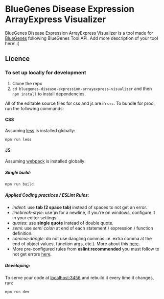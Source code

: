#  BlueGenes Disease Expression ArrayExpress Visualizer

BlueGenes Disease Expression ArrayExpress Visualizer is a tool made for [BlueGenes](http://bluegenes.apps.intermine.org) following BlueGenes Tool API.
Add more description of your tool here! :)

## Licence


### To set up locally for development

1. Clone the repo
2. `cd bluegenes-disease-expression-arrayexpress-visualizer` and then `npm install` to install dependencies.

All of the editable source files for css and js are in `src`. To bundle for prod, run the following commands:

#### CSS

Assuming [less](http://lesscss.org/) is installed globally:

```
npm run less
```

#### JS

Assuming [webpack](https://webpack.js.org/) is installed globally:

##### Single build:
```
npm run build
```


##### Applied Coding practices / ESLint Rules:
- _indent_: use __tab (2 space tab)__ instead of spaces to not get an error.
- _linebreak-style_: use __\n__ for a newline, if you're on windows, configure it in your editor settings.
- _quotes_: use __single quote__ instead of double quote.
- _semi_: use _semi colon_ at end of each statement / expression / function definition.
- _comma-dangle_: do not use dangling commas i.e. extra comma at the end of object values, function args, etc.). More about this [here](https://eslint.org/docs/rules/comma-dangle).
- More pre-configured rules from __eslint:recommended__ you must follow to not get errors [here](https://eslint.org/docs/rules/).

##### Developing:
To serve your code at [localhost:3456](http://localhost:3456) and rebuild it every time it changes, run:


```bash
npm run dev
```
